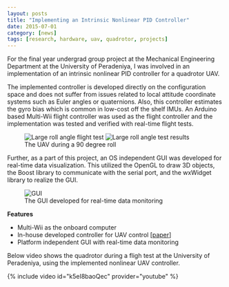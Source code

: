 ```yaml
---
layout: posts
title: "Implementing an Intrinsic Nonlinear PID Controller"
date: 2015-07-01
category: [news]
tags: [research, hardware, uav, quadrotor, projects]
---
```


For the final year undergrad group project at the Mechanical Engineering Department at the University of Peradeniya, I was involved in an implementation of an intrinsic nonlinear PID controller for a quadrotor UAV.

The implemented controller is developed directly on the configuration space and does not suffer from issues related to local attitude coordinate systems such as Euler angles or quaternions.
Also, this controller estimates the gyro bias which is common in low-cost off the shelf IMUs.
An Arduino based Multi-Wii flight controller was used as the flight controller and the implementation was tested and verified with real-time flight tests.

<figure>
    <img src="../../../../assets/images/intrinsic_pid_flight_test.png" alt="Large roll angle flight test">
    <img src="../../../../assets/images/intrinsic_pid_large_roll.png" alt="Large roll angle test results">
    <figcaption>The UAV during a 90 degree roll</figcaption>
</figure>

Further, as a part of this project, an OS independent GUI was developed for real-time data visualization.
This utilized the OpenGL to draw 3D objects, the Boost library to communicate with the serial port, and the wxWidget library to realize the GUI.

<figure>
    <img src="../../../../assets/images/intrinsic_pid_gui.png" alt="GUI">
    <figcaption>The GUI developed for real-time data monitoring</figcaption>
</figure>

**Features**
* Multi-Wii as the onboard computer
* In-house developed controller for UAV control [[paper](https://doi.org/10.1109/ICIINFS.2015.7399049)]
* Platform independent GUI with real-time data monitoring

Below video shows the quadrotor during a fligh test at the University of Peradeniya, using the implemented nonlinear UAV controller.


{% include video id="k5eI8baoQec" provider="youtube" %}

<br>
<br>
